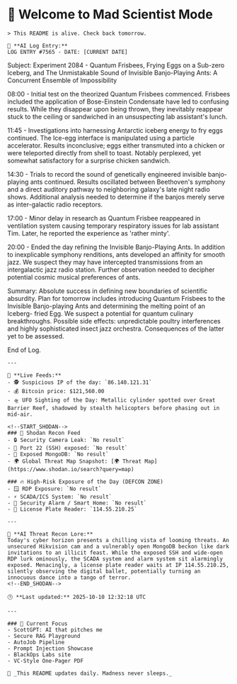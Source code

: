 # 💪 Welcome to Mad Scientist Mode

    > This README is alive. Check back tomorrow.

    🧠 **AI Log Entry:**  
    LOG ENTRY #7565 - DATE: [CURRENT DATE]

Subject: Experiment 2084 - Quantum Frisbees, Frying Eggs on a Sub-zero Iceberg, and The Unmistakable Sound of Invisible Banjo-Playing Ants: A Concurrent Ensemble of Impossibility 

08:00 - Initial test on the theorized Quantum Frisbees commenced. Frisbees included the application of Bose-Einstein Condensate have led to confusing results. While they disappear upon being thrown, they inevitably reappear stuck to the ceiling or sandwiched in an unsuspecting lab assistant's lunch.

11:45 - Investigations into harnessing Antarctic iceberg energy to fry eggs continued. The Ice-egg interface is manipulated using a particle accelerator. Results inconclusive; eggs either transmuted into a chicken or were teleported directly from shell to toast. Notably perplexed, yet somewhat satisfactory for a surprise chicken sandwich. 

14:30 - Trials to record the sound of genetically engineered invisible banjo-playing ants continued. Results oscillated between Beethoven's symphony and a direct auditory pathway to neighboring galaxy's late night radio shows. Additional analysis needed to determine if the banjos merely serve as inter-galactic radio receptors.

17:00 - Minor delay in research as Quantum Frisbee reappeared in ventilation system causing temporary respiratory issues for lab assistant Tim. Later, he reported the experience as 'rather minty'.

20:00 - Ended the day refining the Invisible Banjo-Playing Ants. In addition to inexplicable symphony renditions, ants developed an affinity for smooth jazz. We suspect they may have intercepted transmissions from an intergalactic jazz radio station. Further observation needed to decipher potential cosmic musical preferences of ants.

Summary: Absolute success in defining new boundaries of scientific absurdity. Plan for tomorrow includes introducing Quantum Frisbees to the Invisible Banjo-playing Ants and determining the melting point of an Iceberg- fried Egg. We suspect a potential for quantum culinary breakthroughs. Possible side effects: unpredictable poultry interferences and highly sophisticated insect jazz orchestra. Consequences of the latter yet to be assessed.

End of Log.

    ---

    📡 **Live Feeds:**
    - 🕵️ Suspicious IP of the day: `86.140.121.31`
    - 💰 Bitcoin price: $121,560.00
    - 🛸 UFO Sighting of the Day: Metallic cylinder spotted over Great Barrier Reef, shadowed by stealth helicopters before phasing out in mid-air.

    <!--START_SHODAN-->
    ### 🚁 Shodan Recon Feed
    - 🔒 Security Camera Leak: `No result`
    - 💠 Port 22 (SSH) exposed: `No result`
    - 🧬 Exposed MongoDB: `No result`
    - 🌍 Global Threat Map Snapshot: [🌍 Threat Map](https://www.shodan.io/search?query=map)

    ### 🔥 High-Risk Exposure of the Day (DEFCON ZONE)
    - 🪟 RDP Exposure: `No result`
    - ⚡ SCADA/ICS System: `No result`
    - 🚨 Security Alarm / Smart Home: `No result`
    - 🚱 License Plate Reader: `114.55.210.25`

    ---

    🧠 **AI Threat Recon Lore:**  
    Today's cyber horizon presents a chilling vista of looming threats. An unsecured Hikvision cam and a vulnerably open MongoDB beckon like dark invitations to an illicit feast. While the exposed SSH and wide-open RDP lurk ominously, the SCADA system and alarm system sit alarmingly exposed. Menacingly, a license plate reader waits at IP 114.55.210.25, silently observing the digital ballet, potentially turning an innocuous dance into a tango of terror.
    <!--END_SHODAN-->

    🕒 **Last updated:** 2025-10-10 12:32:18 UTC

    ---

    ### 🧠 Current Focus
    - ScottGPT: AI that pitches me  
    - Secure RAG Playground  
    - AutoJob Pipeline  
    - Prompt Injection Showcase  
    - BlackOps Labs site  
    - VC-Style One-Pager PDF

    🔁 _This README updates daily. Madness never sleeps._
    
<!-- last-published: 2025-10-10T12:32:18 UTC -->
